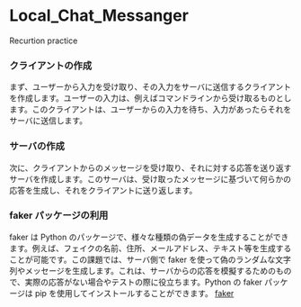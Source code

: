 # Local_Chat_Messanger
Recurtion practice

### クライアントの作成
まず、ユーザーから入力を受け取り、その入力をサーバに送信するクライアントを作成します。ユーザーの入力は、例えばコマンドラインから受け取るものとします。このクライアントは、ユーザーからの入力を待ち、入力があったらそれをサーバに送信します。


### サーバの作成
次に、クライアントからのメッセージを受け取り、それに対する応答を送り返すサーバを作成します。このサーバは、受け取ったメッセージに基づいて何らかの応答を生成し、それをクライアントに送り返します。


### faker パッケージの利用
faker は Python のパッケージで、様々な種類の偽データを生成することができます。例えば、フェイクの名前、住所、メールアドレス、テキスト等を生成することが可能です。この課題では、サーバ側で faker を使って偽のランダムな文字列やメッセージを生成します。これは、サーバからの応答を模擬するためのもので、実際の応答がない場合やテストの際に役立ちます。Python の faker パッケージは pip を使用してインストールすることができます。
[faker](https://pypi.org/project/Faker/0.7.4/)
